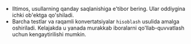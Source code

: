 
- Iltimos, usullarning qanday saqlanishiga e'tibor bering. Ular oddiygina ichki ob'ektga qo'shiladi.
- Barcha testlar va raqamli konvertatsiyalar `hisoblash` usulida amalga oshiriladi. Kelajakda u yanada murakkab iboralarni qo'llab-quvvatlash uchun kengaytirilishi mumkin.
